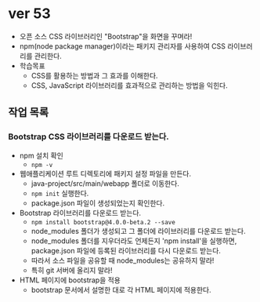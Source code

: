 # ver 53
- 오픈 소스 CSS 라이브러리인 "Bootstrap"을 화면을 꾸며라!
- npm(node package manager)이라는 패키지 관리자를 사용하여 CSS 라이브러리를 관리한다. 
- 학습목표
  - CSS를 활용하는 방법과 그 효과를 이해한다.
  - CSS, JavaScript 라이브러리를 효과적으로 관리하는 방법을 익힌다. 


## 작업 목록 

### Bootstrap CSS 라이브러리를 다운로드 받는다.
- npm 설치 확인
  - `npm -v`   
- 웹애플리케이션 루트 디렉토리에 패키지 설정 파일을 만든다.
  - java-project/src/main/webapp 폴더로 이동한다.
  - `npm init` 실행한다.
  - package.json 파일이 생성되었는지 확인한다.
- Bootstrap 라이브러리를 다운로드 받는다.
  - `npm install bootstrap@4.0.0-beta.2 --save`
  - node_modules 폴더가 생성되고 그 폴더에 라이브러리를 다운로드 받는다.
  - node_modules 폴더를 지우더라도 언제든지 'npm install'을 실행하면,
    package.json 파일에 등록된 라이브러리를 다시 다운로드 받는다.
  - 따라서 소스 파일을 공유할 때 node_modules는 공유하지 말라!
  - 특히 git 서버에 올리지 말라!
- HTML 페이지에 bootstrap을 적용
  - bootstrap 문서에서 설명한 대로 각 HTML 페이지에 적용한다.









  
